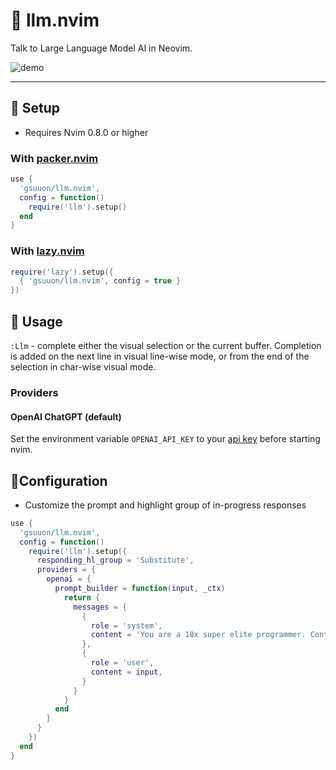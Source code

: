 # 🧠 llm.nvim

Talk to Large Language Model AI in Neovim.

![demo](https://user-images.githubusercontent.com/6422188/232323471-2fe0bb1f-54a3-4508-b6fb-b9c6d091dde8.gif)

---

## 🦾 Setup

- Requires Nvim 0.8.0 or higher

### With [packer.nvim](https://github.com/wbthomason/packer.nvim)

```lua
use { 
  'gsuuon/llm.nvim',
  config = function()
    require('llm').setup()
  end
}
```
### With [lazy.nvim](https://github.com/folke/lazy.nvim)

```lua
require('lazy').setup({
  { 'gsuuon/llm.nvim', config = true }
})
```

## 💭 Usage

`:Llm` - complete either the visual selection or the current buffer. Completion is added on the next line in visual line-wise mode, or from the end of the selection in char-wise visual mode.

### Providers
#### OpenAI ChatGPT (default)
Set the environment variable `OPENAI_API_KEY` to your [api key](https://platform.openai.com/account/api-keys) before starting nvim.


## 🧵Configuration

- Customize the prompt and highlight group of in-progress responses

```lua
use {
  'gsuuon/llm.nvim',
  config = function()
    require('llm').setup({
      responding_hl_group = 'Substitute',
      providers = {
        openai = {
          prompt_builder = function(input, _ctx)
            return {
              messages = {
                {
                  role = 'system',
                  content = 'You are a 10x super elite programmer. Continue only with code. Do not write tests, examples, or output of code unless explicitly asked for.',
                },
                {
                  role = 'user',
                  content = input,
                }
              }
            }
          end
        }
      }
    })
  end
}
```
